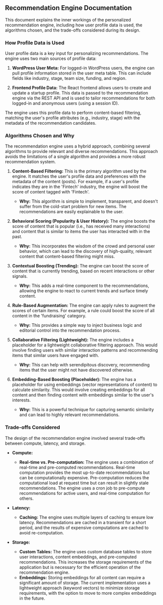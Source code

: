 ## Recommendation Engine Documentation

This document explains the inner workings of the personalized recommendation engine, including how user profile data is used, the algorithms chosen, and the trade-offs considered during its design.

### How Profile Data is Used

User profile data is a key input for personalizing recommendations. The engine uses two main sources of profile data:

1.  **WordPress User Meta:** For logged-in WordPress users, the engine can pull profile information stored in the user meta table. This can include fields like industry, stage, team size, funding, and region.

2.  **Frontend Profile Data:** The React frontend allows users to create and update a startup profile. This data is passed to the recommendation engine via the REST API and is used to tailor recommendations for both logged-in and anonymous users (using a session ID).

The engine uses this profile data to perform content-based filtering, matching the user's profile attributes (e.g., industry, stage) with the metadata of the recommendation candidates.

### Algorithms Chosen and Why

The recommendation engine uses a hybrid approach, combining several algorithms to provide relevant and diverse recommendations. This approach avoids the limitations of a single algorithm and provides a more robust recommendation system.

1.  **Content-Based Filtering:** This is the primary algorithm used by the engine. It matches the user's profile data and preferences with the metadata of the content (posts). For example, if a user's profile indicates they are in the 'Fintech' industry, the engine will boost the score of content tagged with 'Fintech'.
    *   **Why:** This algorithm is simple to implement, transparent, and doesn't suffer from the cold-start problem for new items. The recommendations are easily explainable to the user.

2.  **Behavioral Scoring (Popularity & User History):** The engine boosts the score of content that is popular (i.e., has received many interactions) and content that is similar to items the user has interacted with in the past.
    *   **Why:** This incorporates the wisdom of the crowd and personal user behavior, which can lead to the discovery of high-quality, relevant content that content-based filtering might miss.

3.  **Contextual Boosting (Trending):** The engine can boost the score of content that is currently trending, based on recent interactions or other signals.
    *   **Why:** This adds a real-time component to the recommendations, allowing the engine to react to current trends and surface timely content.

4.  **Rule-Based Augmentation:** The engine can apply rules to augment the scores of certain items. For example, a rule could boost the score of all content in the 'fundraising' category.
    *   **Why:** This provides a simple way to inject business logic and editorial control into the recommendation process.

5.  **Collaborative Filtering (Lightweight):** The engine includes a placeholder for a lightweight collaborative filtering approach. This would involve finding users with similar interaction patterns and recommending items that similar users have engaged with.
    *   **Why:** This can help with serendipitous discovery, recommending items that the user might not have discovered otherwise.

6.  **Embedding-Based Boosting (Placeholder):** The engine has a placeholder for using embeddings (vector representations of content) to calculate similarity. This would involve creating embeddings for all content and then finding content with embeddings similar to the user's interests.
    *   **Why:** This is a powerful technique for capturing semantic similarity and can lead to highly relevant recommendations.

### Trade-offs Considered

The design of the recommendation engine involved several trade-offs between compute, latency, and storage.

*   **Compute:**
    *   **Real-time vs. Pre-computation:** The engine uses a combination of real-time and pre-computed recommendations. Real-time computation provides the most up-to-date recommendations but can be computationally expensive. Pre-computation reduces the computational load at request time but can result in slightly stale recommendations. The engine uses a cron job to pre-compute recommendations for active users, and real-time computation for others.

*   **Latency:**
    *   **Caching:** The engine uses multiple layers of caching to ensure low latency. Recommendations are cached in a transient for a short period, and the results of expensive computations are cached to avoid re-computation.

*   **Storage:**
    *   **Custom Tables:** The engine uses custom database tables to store user interactions, content embeddings, and pre-computed recommendations. This increases the storage requirements of the application but is necessary for the efficient operation of the recommendation engine.
    *   **Embeddings:** Storing embeddings for all content can require a significant amount of storage. The current implementation uses a lightweight approach (keyword vectors) to minimize storage requirements, with the option to move to more complex embeddings in the future.
